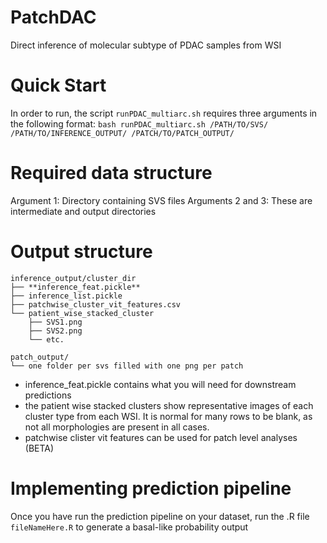 # PatchDAC
Direct inference of molecular subtype of PDAC samples from WSI

# Quick Start
In order to run, the script `runPDAC_multiarc.sh` requires three arguments in the following format:
``` bash runPDAC_multiarc.sh /PATH/TO/SVS/ /PATH/TO/INFERENCE_OUTPUT/ /PATCH/TO/PATCH_OUTPUT/ ```

# Required data structure
Argument 1: Directory containing SVS files
Arguments 2 and 3: These are intermediate and output directories

# Output structure
```
inference_output/cluster_dir
├── **inference_feat.pickle**
├── inference_list.pickle
├── patchwise_cluster_vit_features.csv
└── patient_wise_stacked_cluster 
    ├── SVS1.png
    ├── SVS2.png
    └── etc.

patch_output/
└── one folder per svs filled with one png per patch
```
- inference_feat.pickle contains what you will need for downstream predictions
- the patient wise stacked clusters show representative images of each cluster type from each WSI. It is normal for many rows to be blank, as not all morphologies are present in all cases.
- patchwise clister vit features can be used for patch level analyses (BETA)
  
# Implementing prediction pipeline
Once you have run the prediction pipeline on your dataset, run the .R file `fileNameHere.R` to generate a basal-like probability output
